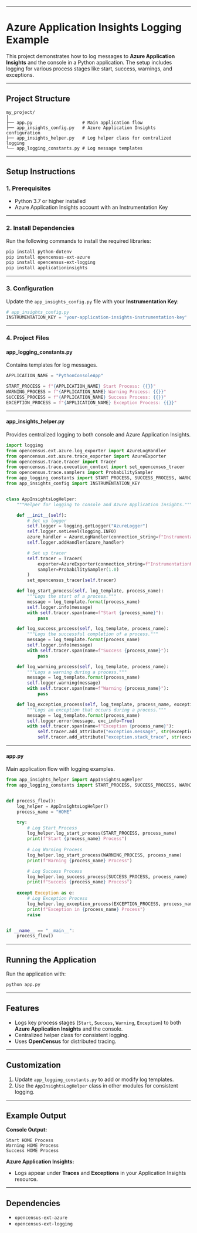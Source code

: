 
---

# **Azure Application Insights Logging Example**

This project demonstrates how to log messages to **Azure Application Insights** and the console in a Python application. The setup includes logging for various process stages like start, success, warnings, and exceptions.

---

## **Project Structure**

```
my_project/
│
├── app.py                   # Main application flow
├── app_insights_config.py   # Azure Application Insights configuration
├── app_insights_helper.py   # Log helper class for centralized logging
└── app_logging_constants.py # Log message templates
```

---

## **Setup Instructions**

### **1. Prerequisites**
- Python 3.7 or higher installed
- Azure Application Insights account with an Instrumentation Key

---

### **2. Install Dependencies**

Run the following commands to install the required libraries:

```bash
pip install python-dotenv
pip install opencensus-ext-azure
pip install opencensus-ext-logging 
pip install applicationinsights


```

---

### **3. Configuration**

Update the `app_insights_config.py` file with your **Instrumentation Key**:

```python
# app_insights_config.py
INSTRUMENTATION_KEY = 'your-application-insights-instrumentation-key'
```

---

### **4. Project Files**

#### **app_logging_constants.py**
Contains templates for log messages.

```python
APPLICATION_NAME = "PythonConsoleApp"

START_PROCESS = f"{APPLICATION_NAME} Start Process: {{}}"
WARNING_PROCESS = f"{APPLICATION_NAME} Warning Process: {{}}"
SUCCESS_PROCESS = f"{APPLICATION_NAME} Success Process: {{}}"
EXCEPTION_PROCESS = f"{APPLICATION_NAME} Exception Process: {{}}" 
```

---

#### **app_insights_helper.py**
Provides centralized logging to both console and Azure Application Insights.

```python
import logging
from opencensus.ext.azure.log_exporter import AzureLogHandler
from opencensus.ext.azure.trace_exporter import AzureExporter
from opencensus.trace.tracer import Tracer
from opencensus.trace.execution_context import set_opencensus_tracer
from opencensus.trace.samplers import ProbabilitySampler
from app_logging_constants import START_PROCESS, SUCCESS_PROCESS, WARNING_PROCESS, EXCEPTION_PROCESS
from app_insights_config import INSTRUMENTATION_KEY


class AppInsightsLogHelper:
    """Helper for logging to console and Azure Application Insights."""

    def __init__(self):
        # Set up logger
        self.logger = logging.getLogger("AzureLogger")
        self.logger.setLevel(logging.INFO)
        azure_handler = AzureLogHandler(connection_string=f"InstrumentationKey={INSTRUMENTATION_KEY}")
        self.logger.addHandler(azure_handler)

        # Set up tracer
        self.tracer = Tracer(
            exporter=AzureExporter(connection_string=f"InstrumentationKey={INSTRUMENTATION_KEY}"),
            sampler=ProbabilitySampler(1.0)
        )
        set_opencensus_tracer(self.tracer)

    def log_start_process(self, log_template, process_name):
        """Logs the start of a process."""
        message = log_template.format(process_name)
        self.logger.info(message)
        with self.tracer.span(name=f"Start {process_name}"):
            pass

    def log_success_process(self, log_template, process_name):
        """Logs the successful completion of a process."""
        message = log_template.format(process_name)
        self.logger.info(message)
        with self.tracer.span(name=f"Success {process_name}"):
            pass

    def log_warning_process(self, log_template, process_name):
        """Logs a warning during a process."""
        message = log_template.format(process_name)
        self.logger.warning(message)
        with self.tracer.span(name=f"Warning {process_name}"):
            pass

    def log_exception_process(self, log_template, process_name, exception):
        """Logs an exception that occurs during a process."""
        message = log_template.format(process_name)
        self.logger.error(message, exc_info=True)
        with self.tracer.span(name=f"Exception {process_name}"):
            self.tracer.add_attribute("exception.message", str(exception))
            self.tracer.add_attribute("exception.stack_trace", str(exception))
```

---

#### **app.py**
Main application flow with logging examples.

```python
from app_insights_helper import AppInsightsLogHelper
from app_logging_constants import START_PROCESS, SUCCESS_PROCESS, WARNING_PROCESS, EXCEPTION_PROCESS


def process_flow():
    log_helper = AppInsightsLogHelper()
    process_name = "HOME"

    try:
        # Log Start Process
        log_helper.log_start_process(START_PROCESS, process_name)
        print(f"Start {process_name} Process")
        
        # Log Warning Process
        log_helper.log_start_process(WARNING_PROCESS, process_name)
        print(f"Warning {process_name} Process")

        # Log Success Process
        log_helper.log_success_process(SUCCESS_PROCESS, process_name)
        print(f"Success {process_name} Process")
  
    except Exception as e:
        # Log Exception Process
        log_helper.log_exception_process(EXCEPTION_PROCESS, process_name, e)
        print(f"Exception in {process_name} Process")
        raise


if __name__ == "__main__":
    process_flow()
```

---

## **Running the Application**

Run the application with:

```bash
python app.py
```

---

## **Features**

- Logs key process stages (`Start`, `Success`, `Warning`, `Exception`) to both **Azure Application Insights** and the console.
- Centralized helper class for consistent logging.
- Uses **OpenCensus** for distributed tracing.

---

## **Customization**

1. Update `app_logging_constants.py` to add or modify log templates.
2. Use the `AppInsightsLogHelper` class in other modules for consistent logging.

---

## **Example Output**

**Console Output:**

```text
Start HOME Process
Warning HOME Process
Success HOME Process
```

**Azure Application Insights:**

- Logs appear under **Traces** and **Exceptions** in your Application Insights resource.

---

## **Dependencies**

- `opencensus-ext-azure`
- `opencensus-ext-logging`